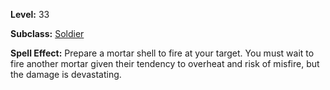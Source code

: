 <!-- TITLE: Skill: Mortar Strike -->

**Level:** 33

**Subclass:** [Soldier](soldier)

**Spell Effect:**  Prepare a mortar shell to fire at your target. You must wait to fire another mortar given their tendency to overheat and risk of misfire, but the damage is devastating.
